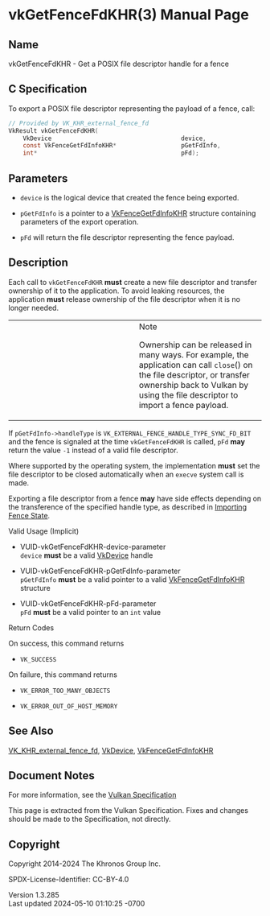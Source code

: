 # vkGetFenceFdKHR(3) Manual Page

## Name

vkGetFenceFdKHR - Get a POSIX file descriptor handle for a fence



## <a href="#_c_specification" class="anchor"></a>C Specification

To export a POSIX file descriptor representing the payload of a fence,
call:

``` c
// Provided by VK_KHR_external_fence_fd
VkResult vkGetFenceFdKHR(
    VkDevice                                    device,
    const VkFenceGetFdInfoKHR*                  pGetFdInfo,
    int*                                        pFd);
```

## <a href="#_parameters" class="anchor"></a>Parameters

- `device` is the logical device that created the fence being exported.

- `pGetFdInfo` is a pointer to a
  [VkFenceGetFdInfoKHR](https://registry.khronos.org/vulkan/specs/1.3-extensions/man/html/VkFenceGetFdInfoKHR.html) structure containing
  parameters of the export operation.

- `pFd` will return the file descriptor representing the fence payload.

## <a href="#_description" class="anchor"></a>Description

Each call to `vkGetFenceFdKHR` **must** create a new file descriptor and
transfer ownership of it to the application. To avoid leaking resources,
the application **must** release ownership of the file descriptor when
it is no longer needed.

<table>
<colgroup>
<col style="width: 50%" />
<col style="width: 50%" />
</colgroup>
<tbody>
<tr class="odd">
<td class="icon"><em></em></td>
<td class="content">Note
<p>Ownership can be released in many ways. For example, the application
can call <code>close</code>() on the file descriptor, or transfer
ownership back to Vulkan by using the file descriptor to import a fence
payload.</p></td>
</tr>
</tbody>
</table>

If `pGetFdInfo->handleType` is
`VK_EXTERNAL_FENCE_HANDLE_TYPE_SYNC_FD_BIT` and the fence is signaled at
the time `vkGetFenceFdKHR` is called, `pFd` **may** return the value
`-1` instead of a valid file descriptor.

Where supported by the operating system, the implementation **must** set
the file descriptor to be closed automatically when an `execve` system
call is made.

Exporting a file descriptor from a fence **may** have side effects
depending on the transference of the specified handle type, as described
in <a
href="https://registry.khronos.org/vulkan/specs/1.3-extensions/html/vkspec.html#synchronization-fences-importing"
target="_blank" rel="noopener">Importing Fence State</a>.

Valid Usage (Implicit)

- <a href="#VUID-vkGetFenceFdKHR-device-parameter"
  id="VUID-vkGetFenceFdKHR-device-parameter"></a>
  VUID-vkGetFenceFdKHR-device-parameter  
  `device` **must** be a valid [VkDevice](https://registry.khronos.org/vulkan/specs/1.3-extensions/man/html/VkDevice.html) handle

- <a href="#VUID-vkGetFenceFdKHR-pGetFdInfo-parameter"
  id="VUID-vkGetFenceFdKHR-pGetFdInfo-parameter"></a>
  VUID-vkGetFenceFdKHR-pGetFdInfo-parameter  
  `pGetFdInfo` **must** be a valid pointer to a valid
  [VkFenceGetFdInfoKHR](https://registry.khronos.org/vulkan/specs/1.3-extensions/man/html/VkFenceGetFdInfoKHR.html) structure

- <a href="#VUID-vkGetFenceFdKHR-pFd-parameter"
  id="VUID-vkGetFenceFdKHR-pFd-parameter"></a>
  VUID-vkGetFenceFdKHR-pFd-parameter  
  `pFd` **must** be a valid pointer to an `int` value

Return Codes

On success, this command returns  
- `VK_SUCCESS`

On failure, this command returns  
- `VK_ERROR_TOO_MANY_OBJECTS`

- `VK_ERROR_OUT_OF_HOST_MEMORY`

## <a href="#_see_also" class="anchor"></a>See Also

[VK_KHR_external_fence_fd](https://registry.khronos.org/vulkan/specs/1.3-extensions/man/html/VK_KHR_external_fence_fd.html),
[VkDevice](https://registry.khronos.org/vulkan/specs/1.3-extensions/man/html/VkDevice.html),
[VkFenceGetFdInfoKHR](https://registry.khronos.org/vulkan/specs/1.3-extensions/man/html/VkFenceGetFdInfoKHR.html)

## <a href="#_document_notes" class="anchor"></a>Document Notes

For more information, see the <a
href="https://registry.khronos.org/vulkan/specs/1.3-extensions/html/vkspec.html#vkGetFenceFdKHR"
target="_blank" rel="noopener">Vulkan Specification</a>

This page is extracted from the Vulkan Specification. Fixes and changes
should be made to the Specification, not directly.

## <a href="#_copyright" class="anchor"></a>Copyright

Copyright 2014-2024 The Khronos Group Inc.

SPDX-License-Identifier: CC-BY-4.0

Version 1.3.285  
Last updated 2024-05-10 01:10:25 -0700
